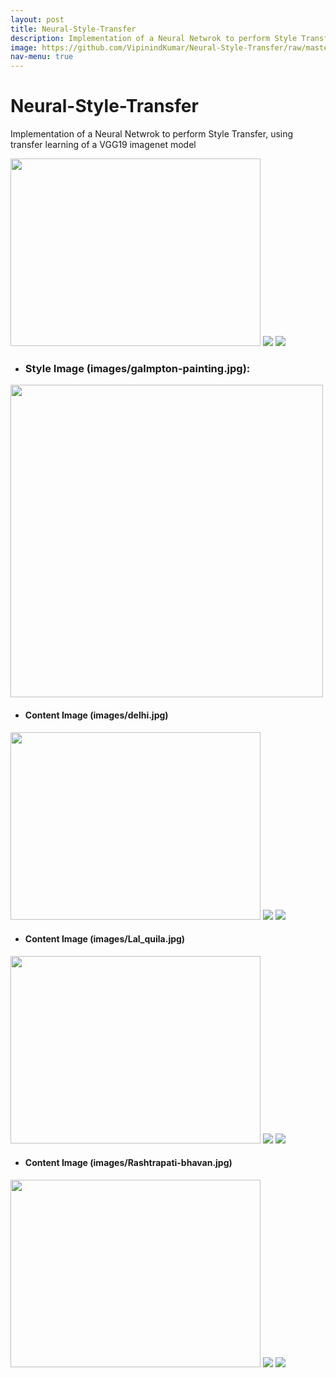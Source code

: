 ```yaml
---
layout: post
title: Neural-Style-Transfer
description: Implementation of a Neural Netwrok to perform Style Transfer, using transfer learning of a VGG19 imagenet model 
image: https://github.com/VipinindKumar/Neural-Style-Transfer/raw/master/images/galmton-taj/generated_image.jpg
nav-menu: true
---
```


# Neural-Style-Transfer
Implementation of a Neural Netwrok to perform Style Transfer, using transfer learning of a VGG19 imagenet model 

<img src="https://github.com/VipinindKumar/Neural-Style-Transfer/raw/master/images/Taj_Mahal.jpeg" width="400" height="300"> <img src="https://github.com/VipinindKumar/Neural-Style-Transfer/raw/master/images/galmton-taj/generated_image.jpg"> <img src="https://github.com/VipinindKumar/Neural-Style-Transfer/raw/master/images/city-taj/generated_image.jpg"> 

* ### Style Image (images/galmpton-painting.jpg):
<img src="https://github.com/VipinindKumar/Neural-Style-Transfer/raw/master/images/galmpton-painting.jpg" width="500">

 * #### Content Image (images/delhi.jpg)
<img src="https://github.com/VipinindKumar/Neural-Style-Transfer/raw/master/images/delhi.jpg" width="400" height="300"> <img src="https://github.com/VipinindKumar/Neural-Style-Transfer/raw/master/images/galmpton-delhi/50.png"> <img src="https://github.com/VipinindKumar/Neural-Style-Transfer/raw/master/images/galmpton-delhi/generated_image.jpg">

 * #### Content Image (images/Lal_quila.jpg)
<img src="https://github.com/VipinindKumar/Neural-Style-Transfer/raw/master/images/Lal_quila.jpg" width="400" height="300"> <img src="https://github.com/VipinindKumar/Neural-Style-Transfer/raw/master/images/galmpton-lal/50.png"> <img src="https://github.com/VipinindKumar/Neural-Style-Transfer/raw/master/images/galmpton-lal/generated_image.jpg">


 * #### Content Image (images/Rashtrapati-bhavan.jpg)
<img src="https://github.com/VipinindKumar/Neural-Style-Transfer/raw/master/images/Rashtrapati-bhavan.jpg" width="400" height="300"> <img src="https://github.com/VipinindKumar/Neural-Style-Transfer/raw/master/images/galmpton-rashtrapati/50.png"> <img src="https://github.com/VipinindKumar/Neural-Style-Transfer/raw/master/images/galmpton-rashtrapati/generated_image.jpg">
